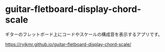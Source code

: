 # guitar-fletboard-display-chord-scale

ギターのフレットボード上にコードやスケールの構成音を表示するアプリです。

https://ryjkmr.github.io/guitar-fletboard-display-chord-scale/
